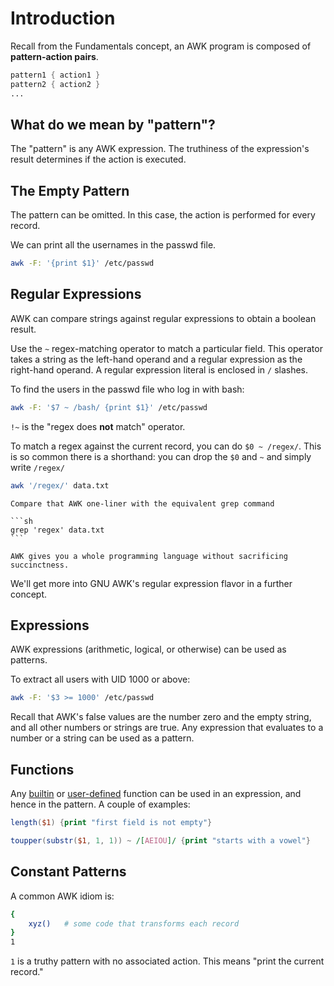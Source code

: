 # Introduction

Recall from the Fundamentals concept, an AWK program is composed of **pattern-action pairs**.

```awk
pattern1 { action1 }
pattern2 { action2 }
...
```

## What do we mean by "pattern"?

The "pattern" is any AWK expression.
The truthiness of the expression's result determines if the action is executed.

## The Empty Pattern

The pattern can be omitted.
In this case, the action is performed for every record.

We can print all the usernames in the passwd file.

```sh
awk -F: '{print $1}' /etc/passwd
```

## Regular Expressions

AWK can compare strings against regular expressions to obtain a boolean result.

Use the `~` regex-matching operator to match a particular field. 
This operator takes a string as the left-hand operand and a regular expression as the right-hand operand.
A regular expression literal is enclosed in `/` slashes.

To find the users in the passwd file who log in with bash:

```sh
awk -F: '$7 ~ /bash/ {print $1}' /etc/passwd
```

`!~` is the "regex does **not** match" operator.

To match a regex against the current record, you can do `$0 ~ /regex/`.
This is so common there is a shorthand: you can drop the `$0` and `~` and simply write `/regex/`

```sh
awk '/regex/' data.txt
```

~~~~exercism/note
Compare that AWK one-liner with the equivalent grep command

```sh
grep 'regex' data.txt
```

AWK gives you a whole programming language without sacrificing succinctness.
~~~~

We'll get more into GNU AWK's regular expression flavor in a further concept.

## Expressions

AWK expressions (arithmetic, logical, or otherwise) can be used as patterns.

To extract all users with UID 1000 or above:

```sh
awk -F: '$3 >= 1000' /etc/passwd
```

Recall that AWK's false values are the number zero and the empty string, and all other numbers or strings are true.
Any expression that evaluates to a number or a string can be used as a pattern.

## Functions

Any [builtin][builtins] or [user-defined][] function can be used in an expression, and hence in the pattern.
A couple of examples:

```awk
length($1) {print "first field is not empty"}
```
```awk
toupper(substr($1, 1, 1)) ~ /[AEIOU]/ {print "starts with a vowel"}
```

## Constant Patterns

A common AWK idiom is:

```sh
{
    xyz()   # some code that transforms each record
}
1
```

`1` is a truthy pattern with no associated action.
This means "print the current record."


[builtins]: https://www.gnu.org/software/gawk/manual/html_node/Built_002din.html
[user-defined]: https://www.gnu.org/software/gawk/manual/html_node/User_002ddefined.html
